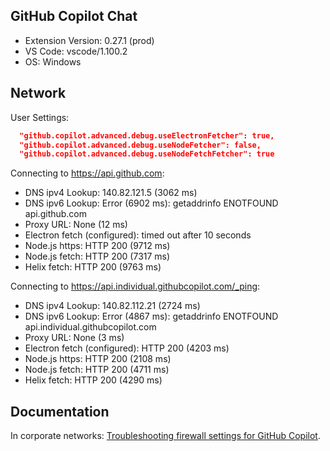 ## GitHub Copilot Chat

- Extension Version: 0.27.1 (prod)
- VS Code: vscode/1.100.2
- OS: Windows

## Network

User Settings:

```json
  "github.copilot.advanced.debug.useElectronFetcher": true,
  "github.copilot.advanced.debug.useNodeFetcher": false,
  "github.copilot.advanced.debug.useNodeFetchFetcher": true
```

Connecting to https://api.github.com:

- DNS ipv4 Lookup: 140.82.121.5 (3062 ms)
- DNS ipv6 Lookup: Error (6902 ms): getaddrinfo ENOTFOUND api.github.com
- Proxy URL: None (12 ms)
- Electron fetch (configured): timed out after 10 seconds
- Node.js https: HTTP 200 (9712 ms)
- Node.js fetch: HTTP 200 (7317 ms)
- Helix fetch: HTTP 200 (9763 ms)

Connecting to https://api.individual.githubcopilot.com/_ping:

- DNS ipv4 Lookup: 140.82.112.21 (2724 ms)
- DNS ipv6 Lookup: Error (4867 ms): getaddrinfo ENOTFOUND api.individual.githubcopilot.com
- Proxy URL: None (3 ms)
- Electron fetch (configured): HTTP 200 (4203 ms)
- Node.js https: HTTP 200 (2108 ms)
- Node.js fetch: HTTP 200 (4711 ms)
- Helix fetch: HTTP 200 (4290 ms)

## Documentation

In corporate networks: [Troubleshooting firewall settings for GitHub Copilot](https://docs.github.com/en/copilot/troubleshooting-github-copilot/troubleshooting-firewall-settings-for-github-copilot).
